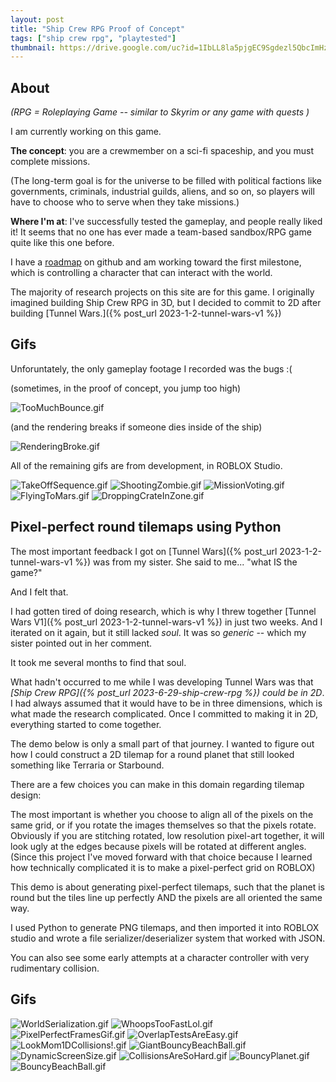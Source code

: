 ```yaml
---
layout: post
title: "Ship Crew RPG Proof of Concept"
tags: ["ship crew rpg", "playtested"]
thumbnail: https://drive.google.com/uc?id=1IbLL8la5pjgEC9Sgdezl5QbcImHzaKXM&export=download
---
```


## About

_(RPG = Roleplaying Game -- similar to Skyrim or any game with quests )_

I am currently working on this game.

**The concept**: you are a crewmember on a sci-fi spaceship, and you must complete missions.

(The long-term goal is for the universe to be filled with political factions like governments, criminals, industrial guilds, aliens, and so on, so players will have to choose who to serve when they take missions.)

**Where I'm at**: I've successfully tested the gameplay, and people really liked it! It seems that no one has ever made a team-based sandbox/RPG game quite like this one before.

I have a [roadmap](https://github.com/users/andrewens/projects/4/views/1) on github and am working toward the first milestone, which is controlling a character that can interact with the world.

The majority of research projects on this site are for this game. I originally imagined building Ship Crew RPG in 3D, but I decided to commit to 2D after building [Tunnel Wars.]({% post_url 2023-1-2-tunnel-wars-v1 %})

## Gifs

Unforuntately, the only gameplay footage I recorded was the bugs :(

(sometimes, in the proof of concept, you jump too high)

![TooMuchBounce.gif](https://drive.google.com/uc?id=1IbLL8la5pjgEC9Sgdezl5QbcImHzaKXM&export=download)

(and the rendering breaks if someone dies inside of the ship)

![RenderingBroke.gif](https://drive.google.com/uc?id=1uVbZjmb3HbYXAuIA0U1aHMijroer6ARu&export=download)

All of the remaining gifs are from development, in ROBLOX Studio.

![TakeOffSequence.gif](https://drive.google.com/uc?id=13dykaHwTCutYxm6UwUF2gzV922qmX6Y-&export=download)
![ShootingZombie.gif](https://drive.google.com/uc?id=1zqblABGNLuS7mrRQIHGhm8ayHmSLaKFW&export=download)
![MissionVoting.gif](https://drive.google.com/uc?id=1phM4VviEaXGcgNEzRZIu4DjEPll4XsZb&export=download)
![FlyingToMars.gif](https://drive.google.com/uc?id=10oB8yPBMlizhSfKjGms4M4a5CPm7L3mD&export=download)
![DroppingCrateInZone.gif](https://drive.google.com/uc?id=1G15LgwjswMP6C_AlQmJrDJihy0zFh3Rz&export=download)




## Pixel-perfect round tilemaps using Python

The most important feedback I got on [Tunnel Wars]({% post_url 2023-1-2-tunnel-wars-v1 %}) was from my sister. She said to me... "what IS the game?"

And I felt that.

I had gotten tired of doing research, which is why I threw together [Tunnel Wars V1]({% post_url 2023-1-2-tunnel-wars-v1 %}) in just two weeks. And I iterated on it again, but it still lacked *soul*. It was so *generic* -- which my sister pointed out in her comment.

It took me several months to find that soul.

What hadn't occurred to me while I was developing Tunnel Wars was that *[Ship Crew RPG]({% post_url 2023-6-29-ship-crew-rpg %}) could be in 2D*. I had always assumed that it would have to be in three dimensions, which is what made the research complicated. Once I committed to making it in 2D, everything started to come together.

The demo below is only a small part of that journey. I wanted to figure out how I could construct a 2D tilemap for a round planet that still looked something like Terraria or Starbound.

There are a few choices you can make in this domain regarding tilemap design:

The most important is whether you choose to align all of the pixels on the same grid, or if you rotate the images themselves so that the pixels rotate. Obviously if you are stitching rotated, low resolution pixel-art together, it will look ugly at the edges because pixels will be rotated at different angles. (Since this project I've moved forward with that choice because I learned how technically complicated it is to make a pixel-perfect grid on ROBLOX)

This demo is about generating pixel-perfect tilemaps, such that the planet is round but the tiles line up perfectly AND the pixels are all oriented the same way. 

I used Python to generate PNG tilemaps, and then imported it into ROBLOX studio and wrote a file serializer/deserializer system that worked with JSON. 

You can also see some early attempts at a character controller with very rudimentary collision.

## Gifs

![WorldSerialization.gif](https://drive.google.com/uc?id=1XFUlkxPZ69JTIuDE6WVZMuYjNl5l-okh&export=download)
![WhoopsTooFastLol.gif](https://drive.google.com/uc?id=1E5t3ib6xavmeWuJgvOb9oz3KsOcFK256&export=download)
![PixelPerfectFramesGif.gif](https://drive.google.com/uc?id=17Pej9uQh5ykwWsnPq6dbdIHpICIwOx8P&export=download)
![OverlapTestsAreEasy.gif](https://drive.google.com/uc?id=1cew6lW27gMrPR1A7gPT0CF59iMYx7bD-&export=download)
![LookMom1DCollisions!.gif](https://drive.google.com/uc?id=1WXlfN26wby-wWQIc6Z93lJyWsQPi79G1&export=download)
![GiantBouncyBeachBall.gif](https://drive.google.com/uc?id=1g4qO9rNlHAhcC1JACJ008YCDSov7073t&export=download)
![DynamicScreenSize.gif](https://drive.google.com/uc?id=1POaG-GYYWpq7ykUIF_psX8fst6ut6btw&export=download)
![CollisionsAreSoHard.gif](https://drive.google.com/uc?id=1590_KJOER-5ENJoZ31egH5W6ZJKd2OEV&export=download)
![BouncyPlanet.gif](https://drive.google.com/uc?id=1t-gUjJDkhYTdkOzhFZtg9t7efapWnaB2&export=download)
![BouncyBeachBall.gif](https://drive.google.com/uc?id=11hVcrMu1A8rOI8gCM-EaS49W4wrFidCT&export=download)
